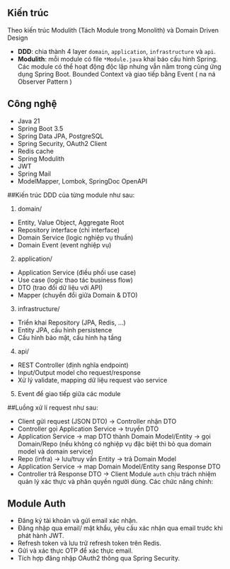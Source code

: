 ## Kiến trúc

Theo kiến trúc Modulith (Tách Module trong Monolith) và Domain Driven Design

- **DDD**: chia thành 4 layer `domain`, `application`, `infrastructure` và `api`. 
- **Modulith**: mỗi module có file `*Module.java` khai báo cấu hình Spring. Các module có thể hoạt động độc lập nhưng vẫn nằm trong cùng ứng dụng Spring Boot. Bounded Context và giao tiếp bằng Event ( na ná Observer Pattern )

## Công nghệ

- Java 21
- Spring Boot 3.5
- Spring Data JPA, PostgreSQL
- Spring Security, OAuth2 Client
- Redis cache
- Spring Modulith
- JWT
- Spring Mail
- ModelMapper, Lombok, SpringDoc OpenAPI

##Kiến trúc DDD của từng module như sau:

1. domain/
- Entity, Value Object, Aggregate Root
- Repository interface (chỉ interface)
- Domain Service (logic nghiệp vụ thuần)
- Domain Event (event nghiệp vụ)
2. application/
- Application Service (điều phối use case)
- Use case (logic thao tác business flow)
- DTO (trao đổi dữ liệu với API)
- Mapper (chuyển đổi giữa Domain & DTO)
3. infrastructure/
- Triển khai Repository (JPA, Redis, ...)
- Entity JPA, cấu hình persistence
- Cấu hình bảo mật, cấu hình hạ tầng
4. api/
- REST Controller (định nghĩa endpoint)
- Input/Output model cho request/response
- Xử lý validate, mapping dữ liệu request vào service
5. Event để giao tiếp giữa các module

##Luồng xử lí request như sau:
- Client gửi request (JSON DTO) → Controller nhận DTO
- Controller gọi Application Service → truyền DTO
- Application Service → map DTO thành Domain Model/Entity → gọi Domain/Repo (nếu không có nghiệp vụ đặc biệt thì bỏ qua domain model và domain service)
- Repo (infra) → lưu/truy vấn Entity → trả Domain Model
- Application Service → map Domain Model/Entity sang Response DTO
- Controller trả Response DTO → Client
Module `auth` chịu trách nhiệm quản lý xác thực và phân quyền người dùng.
Các chức năng chính:
## Module Auth
- Đăng ký tài khoản và gửi email xác nhận.
- Đăng nhập qua email/ mật khẩu, yêu cầu xác nhận qua email trước khi phát hành JWT.
- Refresh token và lưu trữ refresh token trên Redis.
- Gửi và xác thực OTP để xác thực email.
- Tích hợp đăng nhập OAuth2 thông qua Spring Security.

